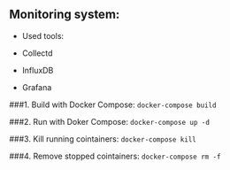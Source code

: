 ## Monitoring system:

* Used tools:

* Collectd
* InfluxDB
* Grafana

###1. Build with Docker Compose:
```docker-compose build```

###2. Run with Doker Compose:
```docker-compose up -d```

###3. Kill running cointainers:
```docker-compose kill```

###4. Remove stopped cointainers:
```docker-compose rm -f```
